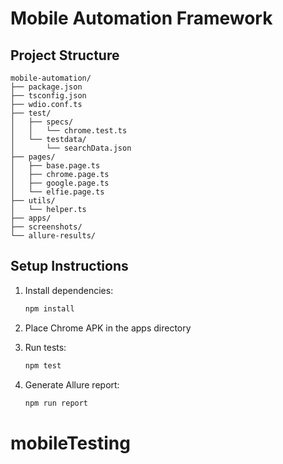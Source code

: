# Mobile Automation Framework

## Project Structure
```
mobile-automation/
├── package.json
├── tsconfig.json
├── wdio.conf.ts
├── test/
│   ├── specs/
│   │   └── chrome.test.ts
│   └── testdata/
│       └── searchData.json
├── pages/
│   ├── base.page.ts
│   ├── chrome.page.ts
│   ├── google.page.ts
│   └── elfie.page.ts
├── utils/
│   └── helper.ts
├── apps/
├── screenshots/
└── allure-results/
```

## Setup Instructions
1. Install dependencies:
   ```bash
   npm install
   ```

2. Place Chrome APK in the apps directory

3. Run tests:
   ```bash
   npm test
   ```

4. Generate Allure report:
   ```bash
   npm run report
   ```
# mobileTesting
